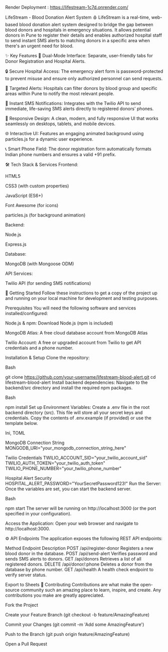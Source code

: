 Render Deployment : https://lifestream-1c7d.onrender.com/

LifeStream - Blood Donation Alert System 🩸 LifeStream is a real-time, web-based blood donation alert system designed to bridge the gap between blood donors and hospitals in emergency situations. It allows potential donors in Pune to register their details and enables authorized hospital staff to send instant SMS alerts to matching donors in a specific area when there's an urgent need for blood.

✨ Key Features 👥 Dual-Mode Interface: Separate, user-friendly tabs for Donor Registration and Hospital Alerts.

🔒 Secure Hospital Access: The emergency alert form is password-protected to prevent misuse and ensure only authorized personnel can send requests.

🎯 Targeted Alerts: Hospitals can filter donors by blood group and specific areas within Pune to notify the most relevant people.

🚀 Instant SMS Notifications: Integrates with the Twilio API to send immediate, life-saving SMS alerts directly to registered donors' phones.

📱 Responsive Design: A clean, modern, and fully responsive UI that works seamlessly on desktops, tablets, and mobile devices.

🌐 Interactive UI: Features an engaging animated background using particles.js for a dynamic user experience.

📞 Smart Phone Field: The donor registration form automatically formats Indian phone numbers and ensures a valid +91 prefix.

🛠️ Tech Stack & Services Frontend:

HTML5

CSS3 (with custom properties)

JavaScript (ES6+)

Font Awesome (for icons)

particles.js (for background animation)

Backend:

Node.js

Express.js

Database:

MongoDB (with Mongoose ODM)

API Services:

Twilio API (for sending SMS notifications)

🚀 Getting Started Follow these instructions to get a copy of the project up and running on your local machine for development and testing purposes.

Prerequisites You will need the following software and services installed/configured:

Node.js & npm: Download Node.js (npm is included)

MongoDB Atlas: A free cloud database account from MongoDB Atlas

Twilio Account: A free or upgraded account from Twilio to get API credentials and a phone number.

Installation & Setup Clone the repository:

Bash

git clone https://github.com/your-username/lifestream-blood-alert.git cd lifestream-blood-alert Install backend dependencies: Navigate to the backend/src directory and install the required npm packages.

Bash

npm install Set up Environment Variables: Create a .env file in the root backend directory (src). This file will store all your secret keys and credentials. Copy the contents of .env.example (if provided) or use the template below.

Ini, TOML

MongoDB Connection String
MONGODB_URI="your_mongodb_connection_string_here"

Twilio Credentials
TWILIO_ACCOUNT_SID="your_twilio_account_sid" TWILIO_AUTH_TOKEN="your_twilio_auth_token" TWILIO_PHONE_NUMBER="your_twilio_phone_number"

Hospital Alert Security
HOSPITAL_ALERT_PASSWORD="YourSecretPassword123!" Run the Server: Once the variables are set, you can start the backend server.

Bash

npm start The server will be running on http://localhost:3000 (or the port specified in your configuration).

Access the Application: Open your web browser and navigate to http://localhost:3000.

⚙️ API Endpoints The application exposes the following REST API endpoints:

Method Endpoint Description POST /api/register-donor Registers a new blood donor in the database. POST /api/send-alert Verifies password and sends SMS alerts to donors. GET /api/donors Retrieves a list of all registered donors. DELETE /api/donor/:phone Deletes a donor from the database by phone number. GET /api/health A health check endpoint to verify server status.

Export to Sheets 🤝 Contributing Contributions are what make the open-source community such an amazing place to learn, inspire, and create. Any contributions you make are greatly appreciated.

Fork the Project

Create your Feature Branch (git checkout -b feature/AmazingFeature)

Commit your Changes (git commit -m 'Add some AmazingFeature')

Push to the Branch (git push origin feature/AmazingFeature)

Open a Pull Request
